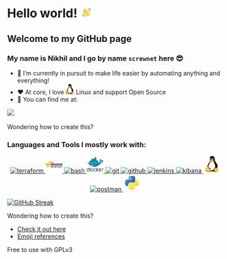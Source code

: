 # Hello world! <img src="./handwave.gif" align="top" width="30px">

<!--
**screwnet/screwnet** is a ✨ _special_ ✨ repository because its `README.md` (this file) appears on your GitHub profile. -->
## Welcome to my GitHub page
### My name is Nikhil and I go by name `screwnet` here :sunglasses:

- 🔭 I’m currently in pursuit to make life easier by automating anything and everything!
- :hearts: At core, I love <span><img src="./Tux.svg.png" alt="Tux" width="20px"></span>&nbsp;Linux and support Open Source
- :postbox:  You can find me at:
<p align="left">
<a href="https://www.linkedin.com/in/nikhilvinoy" target="_blank" rel="noopener noreferrer"><img src="https://img.shields.io/badge/LinkedIn-0077B5?style=for-the-badge&logo=linkedin&logoColor=white"/></a>

<!--START_SECTION:activity-->

Wondering how to create this?
<h3 align="left">Languages and Tools I mostly work with:</h3>
<p align="center">
<a href="https://www.terraform.io/" target="_blank"> <img src="https://www.vectorlogo.zone/logos/terraformio/terraformio-ar21.svg" alt="terraform" width="80" height="40"/> </a>
<a href="https://aws.amazon.com" target="_blank"> <img src="https://raw.githubusercontent.com/devicons/devicon/master/icons/amazonwebservices/amazonwebservices-original-wordmark.svg" alt="aws" width="40" height="40"/> </a>
<a href="https://www.gnu.org/software/bash/" target="_blank"> <img src="https://www.vectorlogo.zone/logos/gnu_bash/gnu_bash-icon.svg" alt="bash" width="40" height="40"/> </a>
<a href="https://www.docker.com/" target="_blank"> <img src="https://raw.githubusercontent.com/devicons/devicon/master/icons/docker/docker-original-wordmark.svg" alt="docker" width="40" height="40"/> </a>
<a href="https://git-scm.com/" target="_blank"> <img src="https://www.vectorlogo.zone/logos/git-scm/git-scm-icon.svg" alt="git" width="40" height="40"/> </a>
<a href="https://github.com/" target="_blank"> <img src="https://www.vectorlogo.zone/logos/github/github-icon.svg" alt="github" width="40" height="50"/> </a>
<a href="https://www.jenkins.io" target="_blank"> <img src="https://www.vectorlogo.zone/logos/jenkins/jenkins-icon.svg" alt="jenkins" width="40" height="40"/> </a>
<a href="https://www.elastic.co/kibana" target="_blank"> <img src="https://www.vectorlogo.zone/logos/elasticco_kibana/elasticco_kibana-icon.svg" alt="kibana" width="40" height="40"/> </a>
<a href="https://www.linux.org/" target="_blank"> <img src="https://raw.githubusercontent.com/devicons/devicon/master/icons/linux/linux-original.svg" alt="linux" width="40" height="40"/> </a>
<a href="https://postman.com" target="_blank"> <img src="https://www.vectorlogo.zone/logos/getpostman/getpostman-icon.svg" alt="postman" width="40" height="40"/> </a>
<a href="https://www.python.org" target="_blank"> <img src="https://raw.githubusercontent.com/devicons/devicon/master/icons/python/python-original.svg" alt="python" width="40" height="40"/> </a>
</p>

[![GitHub Streak](https://github-readme-streak-stats.herokuapp.com?user=screwnet&theme=dark&hide_border=true)](https://git.io/streak-stats)

Wondering how to create this?
* [Check it out here](https://docs.github.com/en/account-and-profile/setting-up-and-managing-your-github-profile/customizing-your-profile/managing-your-profile-readme "Managing your profile README")
* [Emoji references](https://gist.github.com/rxaviers/7360908)

Free to use with GPLv3
